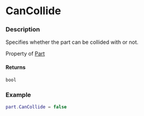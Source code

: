 # CanCollide
### Description
Specifies whether the part can be collided with or not.

Property of [Part](/classes/Part/)

#### Returns
`bool`

### Example
```lua
part.CanCollide = false
```